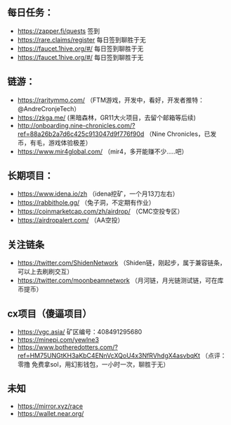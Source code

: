 ## 每日任务：
+ https://zapper.fi/quests 签到 
+ https://rare.claims/register 每日签到聊胜于无
+ https://faucet.1hive.org/#/ 每日签到聊胜于无
+ https://faucet.1hive.org/#/ 每日签到聊胜于无

## 链游：
+ https://raritymmo.com/ （FTM游戏，开发中，看好，开发者推特：@AndreCronjeTech）
+ https://zkga.me/ (黑暗森林，GR11大火项目，去留个邮箱等后续)
+ http://onboarding.nine-chronicles.com/?ref=88a26b2a7d6c425c913047d9f776f90d （Nine Chronicles，已发币，有毛，游戏体验极差）
+ https://www.mir4global.com/ （mir4，多开能赚不少.....吧）

## 长期项目：
+ https://www.idena.io/zh  （idena挖矿，一个月13刀左右）
+ https://rabbithole.gg/    （兔子洞，不定期有作业）
+ https://coinmarketcap.com/zh/airdrop/ （CMC空投专区）
+ https://airdropalert.com/ （AA空投）

## 关注链条
+ https://twitter.com/ShidenNetwork （Shiden链，刚起步，属于兼容链条，可以上去刷刷交互）
+ https://twitter.com/moonbeamnetwork （月河链，月光链测试链，可在库币提币） 

## cx项目（傻逼项目）
+ https://vgc.asia/    矿区编号：408491295680
+ https://minepi.com/yewlne3 
+ https://www.botheredotters.com/?ref=HM75UNGtKH3aKbC4ENnVcXQoU4x3NfRVhdgX4asvbqKt  （点评：零撸  免费拿sol，用幻影钱包，一小时一次，聊胜于无）

## 未知
+ https://mirror.xyz/race 
+ https://wallet.near.org/
